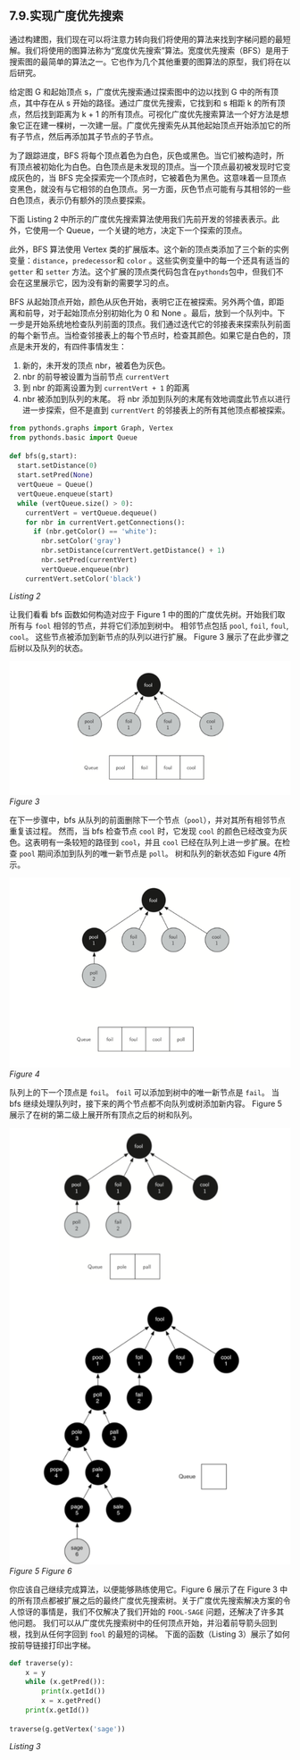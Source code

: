 ## 7.9.实现广度优先搜索

通过构建图，我们现在可以将注意力转向我们将使用的算法来找到字梯问题的最短解。我们将使用的图算法称为“宽度优先搜索”算法。宽度优先搜索（BFS）是用于搜索图的最简单的算法之一。它也作为几个其他重要的图算法的原型，我们将在以后研究。

给定图 G 和起始顶点 s，广度优先搜索通过探索图中的边以找到 G 中的所有顶点，其中存在从 s 开始的路径。通过广度优先搜索，它找到和 s 相距 k 的所有顶点，然后找到距离为 k + 1 的所有顶点。可视化广度优先搜索算法一个好方法是想象它正在建一棵树，一次建一层。广度优先搜索先从其他起始顶点开始添加它的所有子节点，然后再添加其子节点的子节点。

为了跟踪进度，BFS 将每个顶点着色为白色，灰色或黑色。当它们被构造时，所有顶点被初始化为白色。白色顶点是未发现的顶点。当一个顶点最初被发现时它变成灰色的，当 BFS 完全探索完一个顶点时，它被着色为黑色。这意味着一旦顶点变黑色，就没有与它相邻的白色顶点。另一方面，灰色节点可能有与其相邻的一些白色顶点，表示仍有额外的顶点要探索。

下面 Listing 2 中所示的广度优先搜索算法使用我们先前开发的邻接表表示。此外，它使用一个 Queue，一个关键的地方，决定下一个探索的顶点。

此外，BFS 算法使用 Vertex 类的扩展版本。这个新的顶点类添加了三个新的实例变量：`distance`，`predecessor`和 `color` 。这些实例变量中的每一个还具有适当的 `getter` 和 `setter` 方法。这个扩展的顶点类代码包含在`pythonds`包中，但我们不会在这里展示它，因为没有新的需要学习的点。

BFS 从起始顶点开始，颜色从灰色开始，表明它正在被探索。另外两个值，即距离和前导，对于起始顶点分别初始化为 0 和 None 。最后，放到一个队列中。下一步是开始系统地检查队列前面的顶点。我们通过迭代它的邻接表来探索队列前面的每个新节点。当检查邻接表上的每个节点时，检查其颜色。如果它是白色的，顶点是未开发的，有四件事情发生：

1. 新的，未开发的顶点 nbr，被着色为灰色。
2. nbr 的前导被设置为当前节点 `currentVert`
3. 到 nbr 的距离设置为到 `currentVert + 1` 的距离
4. nbr 被添加到队列的末尾。 将 nbr 添加到队列的末尾有效地调度此节点以进行进一步探索，但不是直到 `currentVert` 的邻接表上的所有其他顶点都被探索。

``` python
from pythonds.graphs import Graph, Vertex
from pythonds.basic import Queue

def bfs(g,start):
  start.setDistance(0)
  start.setPred(None)
  vertQueue = Queue()
  vertQueue.enqueue(start)
  while (vertQueue.size() > 0):
    currentVert = vertQueue.dequeue()
    for nbr in currentVert.getConnections():
      if (nbr.getColor() == 'white'):
        nbr.setColor('gray')
        nbr.setDistance(currentVert.getDistance() + 1)
        nbr.setPred(currentVert)
        vertQueue.enqueue(nbr)
    currentVert.setColor('black')
```
*Listing 2*

让我们看看 bfs 函数如何构造对应于 Figure 1 中的图的广度优先树。开始我们取所有与 `fool` 相邻的节点，并将它们添加到树中。 相邻节点包括 `pool`, `foil`, `foul`, `cool`。 这些节点被添加到新节点的队列以进行扩展。 Figure 3 展示了在此步骤之后树以及队列的状态。

![7.9.实现广度优先搜索.figure3](assets/7.9.%E5%AE%9E%E7%8E%B0%E5%B9%BF%E5%BA%A6%E4%BC%98%E5%85%88%E6%90%9C%E7%B4%A2.figure3.png)
*Figure 3*

在下一步骤中，bfs 从队列的前面删除下一个节点（`pool`），并对其所有相邻节点重复该过程。 然而，当 bfs 检查节点 `cool` 时，它发现 `cool` 的颜色已经改变为灰色。这表明有一条较短的路径到 `cool`，并且 `cool` 已经在队列上进一步扩展。在检查 `pool` 期间添加到队列的唯一新节点是 `poll`。 树和队列的新状态如 Figure 4所示。

![7.9.实现广度优先搜索.figure4](assets/7.9.%E5%AE%9E%E7%8E%B0%E5%B9%BF%E5%BA%A6%E4%BC%98%E5%85%88%E6%90%9C%E7%B4%A2.figure4.png)
*Figure 4*

队列上的下一个顶点是 `foil`。 `foil` 可以添加到树中的唯一新节点是 `fail`。 当 bfs 继续处理队列时，接下来的两个节点都不向队列或树添加新内容。 Figure 5 展示了在树的第二级上展开所有顶点之后的树和队列。

![7.9.实现广度优先搜索.figure5](assets/7.9.%E5%AE%9E%E7%8E%B0%E5%B9%BF%E5%BA%A6%E4%BC%98%E5%85%88%E6%90%9C%E7%B4%A2.figure5.png)
*Figure 5*
*Figure 6*

你应该自己继续完成算法，以便能够熟练使用它。Figure 6 展示了在 Figure 3 中的所有顶点都被扩展之后的最终广度优先搜索树。关于广度优先搜索解决方案的令人惊讶的事情是，我们不仅解决了我们开始的 `FOOL-SAGE` 问题，还解决了许多其他问题。 我们可以从广度优先搜索树中的任何顶点开始，并沿着前导箭头回到根，找到从任何字回到 `fool` 的最短的词梯。 下面的函数（Listing 3）展示了如何按前导链接打印出字梯。

``` python
def traverse(y):
    x = y
    while (x.getPred()):
        print(x.getId())
        x = x.getPred()
    print(x.getId())

traverse(g.getVertex('sage'))
```
*Listing 3*



